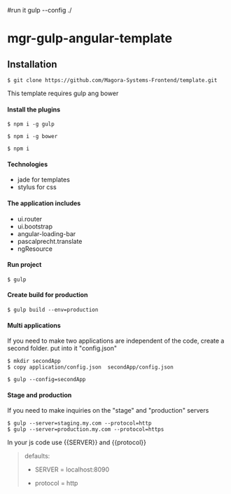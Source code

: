#run it
gulp --config ./

# mgr-gulp-angular-template

## Installation

    $ git clone https://github.com/Magora-Systems-Frontend/template.git

This template requires gulp ang bower

#### Install the plugins

    $ npm i -g gulp

    $ npm i -g bower 
    
    $ npm i
    
#### Technologies
* jade for templates
* stylus for css 


#### The application includes

* ui.router
* ui.bootstrap
* angular-loading-bar
* pascalprecht.translate
* ngResource

#### Run project

    $ gulp
    
#### Create build for production

    $ gulp build --env=production
    
    
#### Multi applications
If you need to make two applications are independent of the code, create a second folder. put into it "config.json"

    $ mkdir secondApp 
    $ copy application/config.json  secondApp/config.json
    
    $ gulp --config=secondApp
    
    
#### Stage and production 
If you need to make inquiries on the "stage" and "production" servers

    $ gulp --server=staging.my.com --protocol=http
    $ gulp --server=production.my.com --protocol=https
    
In your js code use {{SERVER}} and {{protocol}}

> defaults:
>
>    * SERVER = localhost:8090
>    
>    * protocol = http
